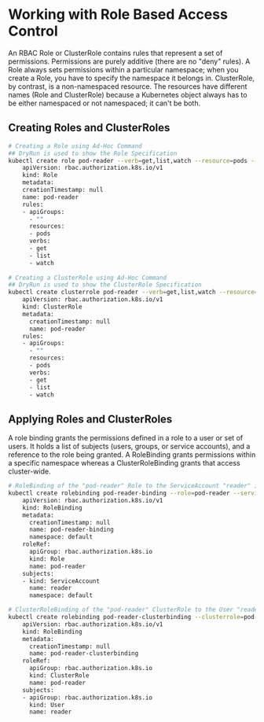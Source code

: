# Working with Role Based Access Control 

An RBAC Role or ClusterRole contains rules that represent a set of permissions. Permissions are purely additive (there are no "deny" rules).
A Role always sets permissions within a particular namespace; when you create a Role, you have to specify the namespace it belongs in.
ClusterRole, by contrast, is a non-namespaced resource. The resources have different names (Role and ClusterRole) because a Kubernetes object always has to be either namespaced or not namespaced; it can't be both.


## Creating Roles and ClusterRoles

```bash
# Creating a Role using Ad-Hoc Command
## DryRun is used to show the Role Specification
kubectl create role pod-reader --verb=get,list,watch --resource=pods --dry-run=client -o yaml
    apiVersion: rbac.authorization.k8s.io/v1
    kind: Role
    metadata:
    creationTimestamp: null
    name: pod-reader
    rules:
    - apiGroups:
      - ""
      resources:
      - pods
      verbs:
      - get
      - list
      - watch
    
# Creating a ClusterRole using Ad-Hoc Command
## DryRun is used to show the ClusterRole Specification
kubectl create clusterrole pod-reader --verb=get,list,watch --resource=pods --dry-run=client -o yaml
    apiVersion: rbac.authorization.k8s.io/v1
    kind: ClusterRole
    metadata:
      creationTimestamp: null
      name: pod-reader
    rules:
    - apiGroups:
      - ""
      resources:
      - pods
      verbs:
      - get
      - list
      - watch
```

## Applying Roles and ClusterRoles

A role binding grants the permissions defined in a role to a user or set of users. It holds a list of subjects (users, groups, or service accounts), and a reference to the role being granted. A RoleBinding grants permissions within a specific namespace whereas a ClusterRoleBinding grants that access cluster-wide.

```bash
# RoleBinding of the "pod-reader" Role to the ServiceAccount "reader" in the "default" Namespace
kubectl create rolebinding pod-reader-binding --role=pod-reader --serviceaccount=default:reader -n default --dry-run=client -o yaml
    apiVersion: rbac.authorization.k8s.io/v1
    kind: RoleBinding
    metadata:
      creationTimestamp: null
      name: pod-reader-binding
      namespace: default
    roleRef:
      apiGroup: rbac.authorization.k8s.io
      kind: Role
      name: pod-reader
    subjects:
    - kind: ServiceAccount
      name: reader
      namespace: default

# ClusterRoleBinding of the "pod-reader" ClusterRole to the User "reader"
kubectl create rolebinding pod-reader-clusterbinding --clusterrole=pod-reader --user=reader --dry-run=client -o yaml
    apiVersion: rbac.authorization.k8s.io/v1
    kind: RoleBinding
    metadata:
      creationTimestamp: null
      name: pod-reader-clusterbinding
    roleRef:
      apiGroup: rbac.authorization.k8s.io
      kind: ClusterRole
      name: pod-reader
    subjects:
    - apiGroup: rbac.authorization.k8s.io
      kind: User
      name: reader
```

